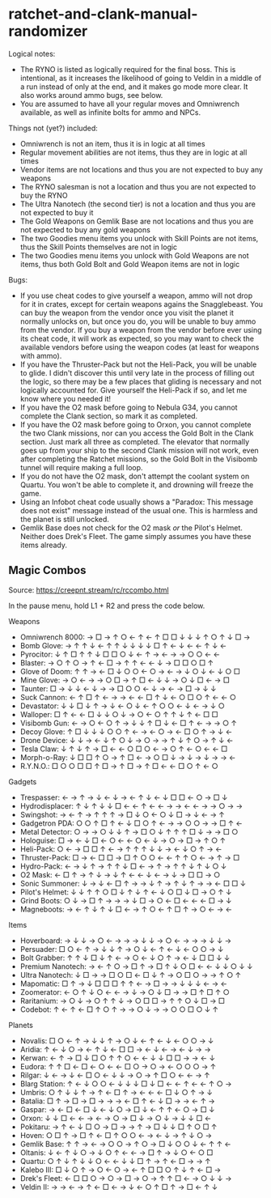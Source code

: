# ratchet-and-clank-manual-randomizer

Logical notes:
- The RYNO is listed as logically required for the final boss. This is intentional, as it increases the likelihood of going to Veldin in a middle of a run instead of only at the end, and it makes go mode more clear. It also works around ammo bugs, see below.
- You are assumed to have all your regular moves and Omniwrench available, as well as infinite bolts for ammo and NPCs.

Things not (yet?) included:

- Omniwrench is not an item, thus it is in logic at all times
- Regular movement abilities are not items, thus they are in logic at all times
- Vendor items are not locations and thus you are not expected to buy any weapons
- The RYNO salesman is not a location and thus you are not expected to buy the RYNO
- The Ultra Nanotech (the second tier) is not a location and thus you are not expected to buy it
- The Gold Weapons on Gemlik Base are not locations and thus you are not expected to buy any gold weapons
- The two Goodies menu items you unlock with Skill Points are not items, thus the Skill Points themselves are not in logic
- The two Goodies menu items you unlock with Gold Weapons are not items, thus both Gold Bolt and Gold Weapon items are not in logic

Bugs:

- If you use cheat codes to give yourself a weapon, ammo will not drop for it in crates, except for certain weapons agains the Snagglebeast. You can buy the weapon from the vendor once you visit the planet it normally unlocks on, but once you do, you will be unable to buy ammo from the vendor. If you buy a weapon from the vendor before ever using its cheat code, it will work as expected, so you may want to check the available vendors before using the weapon codes (at least for weapons with ammo).
- If you have the Thruster-Pack but not the Heli-Pack, you will be unable to glide. I didn't discover this until very late in the process of filling out the logic, so there may be a few places that gliding is necessary and not logically accounted for. Give yourself the Heli-Pack if so, and let me know where you needed it!
- If you have the O2 mask before going to Nebula G34, you cannot complete the Clank section, so mark it as completed.
- If you have the O2 mask before going to Orxon, you cannot complete the two Clank missions, nor can you access the Gold Bolt in the Clank section. Just mark all three as completed. The elevator that normally goes up from your ship to the second Clank mission will not work, even after completing the Ratchet missions, so the Gold Bolt in the Visibomb tunnel will require making a full loop.
- If you do not have the O2 mask, don't attempt the coolant system on Quartu. You won't be able to complete it, and drowning will freeze the game.
- Using an Infobot cheat code usually shows a "Paradox: This message does not exist" message instead of the usual one. This is harmless and the planet is still unlocked.
- Gemlik Base does not check for the O2 mask _or_ the Pilot's Helmet. Neither does Drek's Fleet. The game simply assumes you have these items already.

## Magic Combos

Source: https://creepnt.stream/rc/rccombo.html

In the pause menu, hold L1 + R2 and press the code below.

Weapons

- Omniwrench 8000: → □ → ↑ ○ ← ↑ ← ↑ □ □ ↓ ↓ ↓ ↑ ○ ↑ ↓ □ →
- Bomb Glove: → ↑ ↑ ↓ ← ↑ ↑ ↓ ↓ ↓ ↓ □ ↑ ← ↓ ← ← ↑ ↓ ←
- Pyrocitor: ↓ ↑ □ ↑ ↑ ↓ □ □ ○ ↓ ← ↑ → ← → → ○ ○ ← ←
- Blaster: → ○ ↑ ○ → ↑ ← □ → ↑ ↑ ← ← ↓ → □ □ ○ □ ↑
- Glove of Doom: ↑ ↑ → ← □ ↓ ○ ○ ← ○ → ← → ↓ ○ ↓ ← ↓ ○ □
- Mine Glove: → ○ ← → → ○ □ → ↑ □ ← ↓ ↓ → ○ ↓ □ ← → □
- Taunter: □ → ↓ ↓ ← ↓ → → □ ○ ○ ← ↓ → ← → □ → ↓ ↓
- Suck Cannon: ← ↑ □ ↑ ← → → ← ← □ ↑ ↓ ← ○ □ ○ ↑ ← ← ○
- Devastator: ↓ ↓ □ ↓ ↑ → ↓ ← ○ ↓ ← ↑ ○ ○ ← ↓ ← → ↓ ○
- Walloper: □ ↑ ← ← □ ↓ ↓ ○ ↓ → ○ ← ○ ↑ ↑ ↓ ↑ ← □ □
- Visibomb Gun: ← → ○ ← ○ ↑ → ↓ ↓ ↑ □ ↓ ← □ ↑ ← → → ○ ↑
- Decoy Glove: ↑ □ ↓ ↓ ↓ ○ ○ ↑ ← → ← ○ → ← □ ○ ↑ → ↓ ←
- Drone Device: ↓ ↓ → ← ↓ ↑ ○ ↓ → ○ → → ↑ ↓ ↑ ○ → ↑ ↓ ←
- Tesla Claw: ↓ ↑ ↓ ↑ → □ ← ← ○ □ ○ ← → ○ ↑ ← ○ ← ← □
- Morph-o-Ray: ↓ □ □ ↑ ○ → ↑ □ ← → ○ □ ↓ → ↓ → ↓ → → ←
- R.Y.N.O.: □ ○ ○ □ □ ↑ □ → ↑ □ → ↑ □ ← ← □ ○ ↑ ← ○

Gadgets

- Trespasser: ← → ↑ → ↓ ← ↓ → ← ↑ ↓ ← ↓ □ □ ← ○ → □ ↓
- Hydrodisplacer: ↑ ↓ ↑ ↓ ↓ □ ← ← ↑ ← ← → → ← ← → → ○ → →
- Swingshot: → ← ↑ → ↑ ↑ ↑ → □ ↓ ○ ← ○ ↓ □ → ↓ ← → ↑
- Gadgetron PDA: ○ ○ ↑ □ ↑ ← ↓ □ ○ ↑ ← → → ○ ○ → → □ ↑ ←
- Metal Detector: ○ → → ○ ↓ ↓ ↑ → □ ○ ↓ ↑ ↑ ↑ □ ↓ → → □ ○
- Hologuise: □ → ← ↓ □ ← ○ ← ← ○ ← ↓ → ○ → □ → ↑ ○ ↑
- Heli-Pack: ○ ← → □ □ ↑ ← → ↑ ↑ ↑ ↓ ↓ → ← ↓ ○ ↑ → ←
- Thruster-Pack: □ → ← □ □ → □ ↑ ○ ○ ← ← ↑ ↑ ○ ← → ↑ → □
- Hydro-Pack: ← → ↓ ↑ → ↑ ↑ ↓ □ ← → ↑ → ↑ ↑ ↓ ↑ ↓ ○ ↓
- O2 Mask: ← □ ↑ → ↑ ↓ → ↓ ↑ ← ← ↓ ← → ↓ → □ □ → ○
- Sonic Summoner: ↓ → ↓ ← □ ↑ → → ↓ ↑ → ↑ ↓ ↑ → → ← □ □ ↓
- Pilot's Helmet: ↓ ↓ ↑ ↑ ○ □ ↓ ↑ ↓ ↑ ← ↓ ○ □ ↓ □ → ○ ↑ ↓
- Grind Boots: ○ ↓ → □ ↑ → → → ↓ □ → ○ ← □ ← ← ← □ → ↓
- Magneboots: → ← ↑ ↓ ↑ ↓ □ ← → ↑ ○ ← ↑ □ ↑ → ○ ← → ←

Items

- Hoverboard: → ↓ ↓ → ○ ← → → → ↓ ↓ → ○ ← → → → ↓ ↓ →
- Persuader: □ ○ ← ↑ → ↓ ↓ ↑ → ○ ↓ ← ↑ ← ↓ ← ○ ○ → ↓
- Bolt Grabber: ↑ ↑ ↓ □ ↓ ↑ ← → ○ ← ↓ ○ ↑ → ← ↓ □ □ ↓ ↓
- Premium Nanotech: → ← ↑ ○ → □ ↑ → □ ↑ ↓ ○ □ ← ← ↓ ↓ ○ ↓ ↓
- Ultra Nanotech: ↓ □ → → □ ○ □ ← □ ↓ ↑ → ○ □ ○ → → ↑ ○ ↑
- Mapomatic: □ ↑ → ↓ □ □ □ ↑ ↑ ← → □ → → ↓ ↓ ↓ ← → ←
- Zoomerator: ← ○ ↑ ↓ ○ ← ← → ↓ → ○ ↓ □ → → □ ↑ □ ↑ ○
- Raritanium: → ○ ↓ → ○ ↑ ↑ ↓ → ○ □ □ → ↑ ↑ ○ ↓ □ → □
- Codebot: ↑ ← ↑ ← □ ↑ ○ ↑ → → ○ ↓ → → ○ ○ □ ○ ↓ ↑

Planets

- Novalis: □ ○ ← ↑ → ↓ ↓ ↑ → ○ ↓ ← ↑ ← ↓ ← ○ ○ → ↓
- Aridia: ↑ ← ↓ ○ → ← ↑ ↓ ← □ □ → ← ↓ ← → ← ↓ → →
- Kerwan: ← ↑ → □ ↓ □ ○ ↑ ↑ ○ ← ← ↓ ↓ □ □ → → ← ↓
- Eudora: ↑ ↑ □ ← □ ← ○ ← ← □ ○ → ○ → ← ○ ○ ○ → ↑
- Rilgar: ↓ ← → ↓ ← □ ○ ← ↓ ↓ → ○ → ↑ □ ○ ← ← → ↑
- Blarg Station: ↑ ← ↓ ○ ○ ← ↓ ↓ ↓ □ ↓ □ ← ← ↑ ← ← ↑ ○ →
- Umbris: ○ ↑ ↓ ↓ ↑ → ↑ ← □ ↑ → ← ← ← □ ↓ ○ ↑ → ↓
- Batalia: □ ↑ → □ → □ → → → ← □ ↑ ← ↓ □ → → ← ↑ →
- Gaspar: → ← □ ← □ ↓ ← ↓ ○ → □ ↓ ← ↑ ↑ ← ○ → □ ↓
- Orxon: ↓ ↓ □ ← ← → ← → ○ → □ ↓ → ○ ↓ → ↓ ↓ □ ←
- Pokitaru: → ↑ ← ↓ □ ○ → □ → → ↑ → □ ↓ ↓ □ ↑ ○ □ ↑
- Hoven: ○ □ ↑ → □ ↑ ← □ ↑ ○ ○ ← → ← ↓ → ↑ ↓ ○ →
- Gemlik Base: ↑ ↑ → ← → ○ ○ → ↑ ○ → □ ↓ ○ ○ ↓ ← ↑ ↑ ←
- Oltanis: ↓ ← ↑ ↓ ○ → ↓ ○ ↑ ← ← → □ ↑ → ↓ ○ ← ○ □
- Quartu: ○ ↑ ↓ ↑ ↓ ↓ ○ ← ← ↓ ↓ □ ↑ → ↑ ← □ → → ↑
- Kalebo III: □ ↓ ○ ↑ → ○ ← ○ → ← ↑ □ □ ○ ↑ ↓ ↑ ← □ →
- Drek's Fleet: ← □ □ ○ → ○ → □ → ○ → ↑ ↑ □ ← → ○ ↓ ↓ →
- Veldin II: → → ← → ↑ ← □ ← → ↓ ← ○ ↑ □ ↑ → □ ← ↑ ↓
